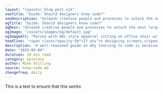 ```yaml
---
layout: "layouts/_blog-post.njk"
seoTitle: "Guide: Should designers know code?"
seoDescription: "Unleash creative people and processes to unlock the next large wave of growth for your business."
ogTitle: "Guide: Should designers know code?"
ogDesc: "Unleash creative people and processes to unlock the next large wave of growth for your business."
ogImage: "/assets/images/og/default.jpg"
ogImageAlt: "Person with 90s style apparrel sitting on office chair with large old computer on lap with their thumbs up."
headline: '<span class="opacity:50">If you’re designing screens,</span> you should probably know code.'
description: 'A well-reasoned guide on why learning to code is necessary—<span class="space:nowrap">but even</span> more so, taking a generalist approach <span class="space:nowrap">toward design.</span>'
date: "2024-04-04"
duration: 10 min read
category: opinions
author: Mike Stilling
source: know-code.md
changefreq: daily
---
```


This is a test to ensure that this works